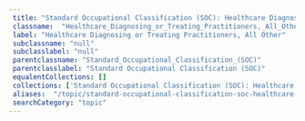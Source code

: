 ```yaml
--- 
 title: "Standard Occupational Classification (SOC): Healthcare Diagnosing or Treating Practitioners, All Other" 
 classname:  "Healthcare_Diagnosing_or_Treating_Practitioners,_All_Other" 
 label: "Healthcare Diagnosing or Treating Practitioners, All Other" 
 subclassname: "null" 
 subclasslabel: "null" 
 parentclassname: "Standard_Occupational_Classification_(SOC)" 
 parentclasslabel: "Standard Occupational Classification (SOC)" 
 equalentCollections: [] 
 collections: ['Standard Occupational Classification (SOC): Healthcare Diagnosing or Treating Practitioners, All Other']
 aliases:  "/topic/standard-occupational-classification-soc-healthcare-diagnosing-or-treating-practitioners-all-other"  
 searchCategory: "topic" 
---
```

